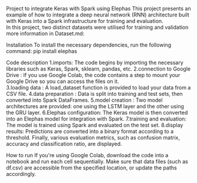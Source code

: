 Project to integrate Keras with Spark using Elephas
This project presents an example of how to integrate a deep neural network (RNN) architecture built with Keras into a Spark infrastructure for training and evaluation.  
In this project, two distinct datasets were utilised for training and validation more information in Dataset.md: 

Installation
To install the necessary dependencies, run the following command:
pip install elephas

Code description
1.imports:
The code begins by importing the necessary libraries such as Keras, Spark, sklearn, pandas, etc.  2.connection to Google Drive :
If you use Google Colab, the code contains a step to mount your Google Drive so you can access the files on it.  
3.loading data :
A load_dataset function is provided to load your data from a CSV file. 
4.data preparation :
Data is split into training and test sets, then converted into Spark DataFrames.
5.model creation :
Two model architectures are provided: one using the LSTM layer and the other using the GRU layer.
6.Elephas configuration:
The Keras model is then converted into an Elephas model for integration with Spark.
7.training and evaluation:
The model is trained using Spark and evaluated on the test set.
8.display results:
Predictions are converted into a binary format according to a threshold. Finally, various evaluation metrics, such as confusion matrix, accuracy and classification ratio, are displayed.

How to run
If you're using Google Colab, download the code into a notebook and run each cell sequentially.
Make sure that data files (such as df.csv) are accessible from the specified location, or update the paths accordingly.
